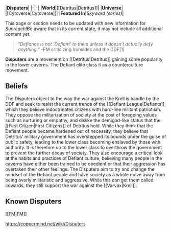|**Disputers**|
|-|-|
|**World**|[[Detritus\|Detritus]]|
|**Universe**|[[Cytoverse\|Cytoverse]]|
|**Featured In**|*Skyward (series)*|

This page or section needs to be updated with new information for *Sunreach*!Be aware that in its current state, it may not include all additional content yet.

>“*Defiance is not 'Defiant' to them unless it doesn’t actually defy anything.*”
\-FM criticizing Ironsides and the DDF[1]


**Disputers** are a movement on [[Detritus\|Detritus]] gaining some popularity in the lower caverns. The Defiant elite class it as a counterculture movement.

## Beliefs
The Disputers object to the way the war against the Krell is handle by the DDF and seek to resist the current trends of the [[Defiant League\|Defiants]], which they believe indoctrinates citizens with hard-line militant patriotism. They oppose the militarization of society at the cost of foregoing values such as nurturing or empathy, and dislike the demigod-like status that the [[First Citizen\|First Citizens]] of Detritus hold. While they think that the Defiant people became hardened out of necessity, they believe that Detritus' military government has overstepped its bounds under the guise of public safety, leading to the lower class becoming enslaved by those with authority. It is therefore up to the lower class to overthrow the government to prevent the further decay of society.
They also encourage a critical look at the habits and practices of Defiant culture, believing many people in the caverns have either been trained to be obedient or that their aggression has overtaken their other feelings. The Disputers aim to try and change the mindset of the Defiant people and have society as a whole move away from being overly militaristic and aggressive.
While this can get them called cowards, they still support the war against the [[Varvax\|Krell]].

## Known Disputers
[[FM\|FM]]


https://coppermind.net/wiki/Disputers